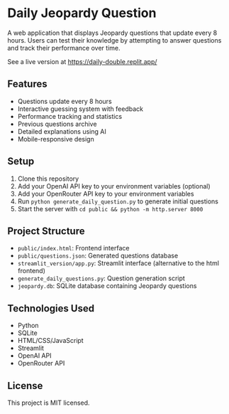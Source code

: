 
# Daily Jeopardy Question

A web application that displays Jeopardy questions that update every 8 hours. Users can test their knowledge by attempting to answer questions and track their performance over time.

See a live version at https://daily-double.replit.app/

## Features

- Questions update every 8 hours
- Interactive guessing system with feedback
- Performance tracking and statistics
- Previous questions archive
- Detailed explanations using AI
- Mobile-responsive design

## Setup

1. Clone this repository
2. Add your OpenAI API key to your environment variables (optional)
3. Add your OpenRouter API key to your environment variables
4. Run `python generate_daily_question.py` to generate initial questions
5. Start the server with `cd public && python -m http.server 8000`

## Project Structure

- `public/index.html`: Frontend interface
- `public/questions.json`: Generated questions database
- `streamlit_version/app.py`: Streamlit interface (alternative to the html frontend)
- `generate_daily_questions.py`: Question generation script
- `jeopardy.db`: SQLite database containing Jeopardy questions

## Technologies Used

- Python
- SQLite
- HTML/CSS/JavaScript
- Streamlit
- OpenAI API
- OpenRouter API

## License

This project is MIT licensed.
